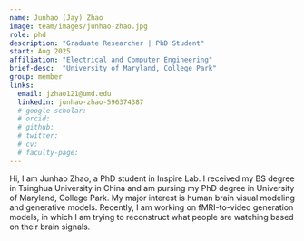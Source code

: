 ```yaml
---
name: Junhao (Jay) Zhao
image: team/images/junhao-zhao.jpg
role: phd
description: "Graduate Researcher | PhD Student"
start: Aug 2025
affiliation: "Electrical and Computer Engineering"
brief-desc:  "University of Maryland, College Park"
group: member
links:
  email: jzhao121@umd.edu
  linkedin: junhao-zhao-596374387
  # google-scholar: 
  # orcid: 
  # github: 
  # twitter:   
  # cv: 
  # faculty-page: 
---
```

Hi, I am Junhao Zhao, a PhD student in Inspire Lab. I received my BS degree in Tsinghua University in China and am pursing my PhD degree in University of Maryland, College Park. My major interest is human brain visual modeling and generative models. Recently, I am working on fMRI-to-video generation models, in which I am trying to reconstruct what people are watching  based on their brain signals.